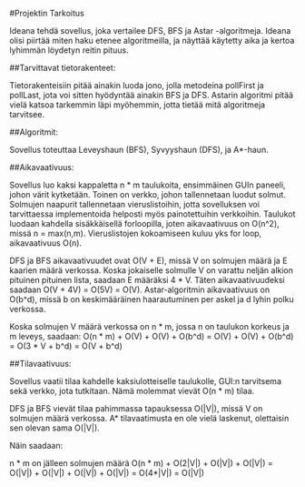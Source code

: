 #Projektin Tarkoitus

Ideana tehdä sovellus, joka vertailee DFS, BFS ja Astar -algoritmeja. Ideana olisi piirtää miten haku etenee algoritmeilla, ja
näyttää käytetty aika ja kertoa lyhimmän löydetyn reitin pituus.

##Tarvittavat tietorakenteet:

Tietorakenteisiin pitää ainakin luoda jono, jolla metodeina pollFirst ja pollLast, jota voi sitten hyödyntää ainakin BFS ja DFS.
Astarin algoritmi pitää vielä katsoa tarkemmin läpi myöhemmin, jotta tietää mitä algoritmeja tarvitsee.

##Algoritmit:

Sovellus toteuttaa Leveyshaun (BFS), Syvyyshaun (DFS), ja A*-haun.

##Aikavaativuus:

Sovellus luo kaksi kappaletta n * m taulukoita, ensimmäinen GUIn paneeli, johon värit kytketään. Toinen on verkko, johon tallennetaan luodut solmut. Solmujen naapurit tallennetaan vieruslistoihin, jotta sovelluksen voi tarvittaessa implementoida helposti myös painotettuihin verkkoihin. Taulukot luodaan kahdella sisäkkäisellä forloopilla, joten aikavaativuus on O(n^2), missä n = max(n,m). Vieruslistojen kokoamiseen kuluu yks for loop, aikavaativuus O(n).

DFS ja BFS aikavaativuudet ovat O(V + E), missä V on solmujen määrä ja E kaarien määrä verkossa. Koska jokaiselle solmulle V on varattu neljän alkion pituinen pituinen lista, saadaan E määräksi 4 * V. Täten aikavaativuudeksi saadaan O(V + 4V) = O(5V) = O(V). Astar-algoritmin aikavaativuus on O(b^d), missä b on keskimääräinen haarautuminen per askel ja d lyhin polku verkossa.

Koska solmujen V määrä verkossa on n * m, jossa n on taulukon korkeus ja m leveys, saadaan:
O(n * m) + O(V) + O(V) + O(b^d) = O(V) + O(V) + O(b^d) = O(3 * V + b^d) = O(V + b^d)

##Tilavaativuus:

Sovellus vaatii tilaa kahdelle kaksiulotteiselle taulukolle, GUI:n tarvitsema sekä verkko, jota tutkitaan. Nämä molemmat vievät O(n * m) tilaa. 

DFS ja BFS vievät tilaa pahimmassa tapauksessa O(|V|), missä V on solmujen määrä verkossa. A* tilavaatimusta en ole vielä laskenut, olettaisin sen olevan sama O(|V|).

Näin saadaan:

n * m on jälleen solmujen määrä
O(n * m) + O(2|V|) + O(|V|) + O(|V|) = O(|V|) + O(|V|) + O(|V|) + O(|V|) = O(4*|V|) = O(|V|)
